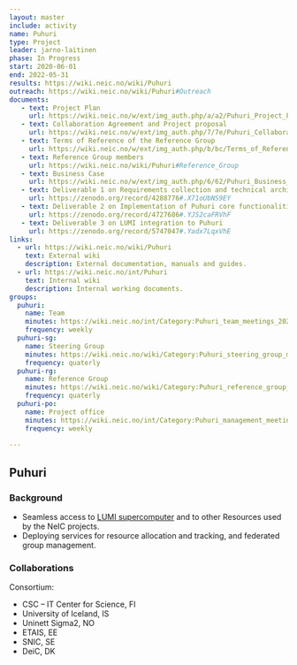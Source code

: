 ```yaml
---
layout: master
include: activity
name: Puhuri
type: Project
leader: jarno-laitinen
phase: In Progress
start: 2020-06-01
end: 2022-05-31
results: https://wiki.neic.no/wiki/Puhuri
outreach: https://wiki.neic.no/wiki/Puhuri#Outreach
documents:
   - text: Project Plan
     url: https://wiki.neic.no/w/ext/img_auth.php/a/a2/Puhuri_Project_Plan_v2.4.pdf
   - text: Collaboration Agreement and Project proposal 
     url: https://wiki.neic.no/w/ext/img_auth.php/7/7e/Puhuri_Collaboration_Agreement.pdf 
   - text: Terms of Reference of the Reference Group
     url: https://wiki.neic.no/w/ext/img_auth.php/b/bc/Terms_of_Reference_for_Puhuri_Reference_Group.pdf
   - text: Reference Group members 
     url: https://wiki.neic.no/wiki/Puhuri#Reference_Group
   - text: Business Case
     url: https://wiki.neic.no/w/ext/img_auth.php/6/62/Puhuri_Business_Case.pdf
   - text: Deliverable 1 on Requirements collection and technical architecture plan.
     url: https://zenodo.org/record/4288776#.X71oUbNS9EY 
   - text: Deliverable 2 on Implementation of Puhuri core functionalities 
     url: https://zenodo.org/record/4727686#.YJS2caFRVhF 
   - text: Deliverable 3 on LUMI integration to Puhuri
     url: https://zenodo.org/record/5747047#.Yadx7LqxVhE  
links:
  - url: https://wiki.neic.no/wiki/Puhuri
    text: External wiki
    description: External documentation, manuals and guides.
  - url: https://wiki.neic.no/int/Puhuri
    text: Internal wiki
    description: Internal working documents.
groups:
  puhuri:
    name: Team
    minutes: https://wiki.neic.no/int/Category:Puhuri_team_meetings_2020 
    frequency: weekly
  puhuri-sg:
    name: Steering Group
    minutes: https://wiki.neic.no/wiki/Category:Puhuri_steering_group_meetings
    frequency: quaterly
  puhuri-rg:
    name: Reference Group
    minutes: https://wiki.neic.no/wiki/Category:Puhuri_reference_group_meetings
    frequency: quaterly
  puhuri-po:
    name: Project office
    minutes: https://wiki.neic.no/int/Category:Puhuri_management_meetings_2020 
    frequency: weekly
     
---
```

## Puhuri

### Background

* Seamless access to <A HREF="https://www.lumi-supercomputer.eu/">LUMI supercomputer</A> and to other Resources used by the NeIC projects.
* Deploying services for resource allocation and tracking, and federated group management.

### Collaborations
Consortium:
* CSC – IT Center for Science, FI
* University of Iceland, IS
* Uninett Sigma2, NO
* ETAIS, EE
* SNIC, SE
* DeiC, DK

